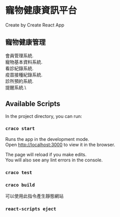 # 寵物健康資訊平台

Create by Create React App

## 寵物健康管理

會員管理系統.\
寵物基本資料系統.\
看診紀錄系統.\
疫苗接種紀錄系統.\
診所預約系統.\
提醒系統.\

## Available Scripts

In the project directory, you can run:

### `craco start`

Runs the app in the development mode.\
Open [http://localhost:3000](http://localhost:3000) to view it in the browser.

The page will reload if you make edits.\
You will also see any lint errors in the console.

### `craco test`


### `craco build`

可以使用此指令產生靜態網站

### `react-scripts eject`
